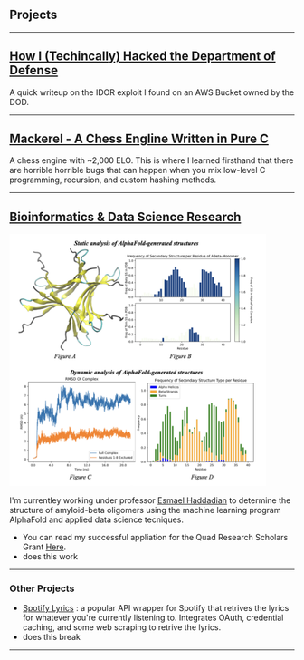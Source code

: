 ## Projects

---

## [How I (Techincally) Hacked the Department of Defense](/content/dod.md)

A quick writeup on the IDOR exploit I found on an AWS Bucket owned by the DOD.

---
## [Mackerel - A Chess Engline Written in Pure C](https://github.com/Turreted/Mackerel)

A chess engine with ~2,000 ELO. This is where I learned firsthand that there are horrible horrible bugs that can happen when you mix low-level C programming, recursion, and custom hashing methods.

---
## [Bioinformatics & Data Science Research](/pdf/quad.pdf)
<a href="/pdf/quad.pdf"><img src="images/abeta.png" style="width: 90%; height: 90%"/></a>

I'm currentley working under professor [Esmael Haddadian](https://college.uchicago.edu/people/esmael-haddadian) to determine the structure of amyloid-beta oligomers using the machine learning program AlphaFold and applied data science tecniques.
- You can read my successful appliation for the Quad Research Scholars Grant [Here](/pdf/quad.pdf).
- does this work
---

### Other Projects
- [Spotify Lyrics](https://github.com/Turreted/Spotify-Lyrics.git) : a popular API wrapper for Spotify that retrives the lyrics for whatever you're currently listening to. Integrates OAuth, credential caching, and some web scraping to retrive the lyrics.
- does this break
---
